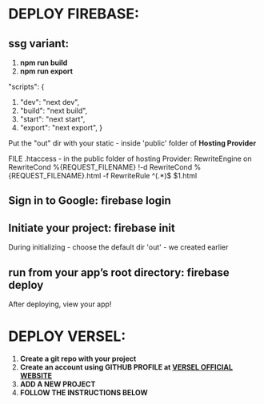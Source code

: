 # DEPLOY FIREBASE:

## ssg variant: <br>

1. **npm run build**
2. **npm run export** 

"scripts": { 
1. "dev": "next dev", 
2. "build": "next build", 
3. "start": "next start", 
4. "export": "next export", 
}

Put the "out" dir with your static  - inside 'public' folder of **Hosting Provider**

FILE .htaccess - in the public folder of hosting Provider:
RewriteEngine on
RewriteCond %{REQUEST_FILENAME} !-d
RewriteCond %{REQUEST_FILENAME}.html -f
RewriteRule ^(.\*)$ $1.html


## Sign in to Google: **firebase login**

## Initiate your project: **firebase init**

During initializing - choose the default dir 'out' - we created earlier

## run from your app’s root directory: **firebase deploy** <br> 

After deploying, view your app! 

# DEPLOY VERSEL: <br> 

1. **Create a git repo with your project** <br> 
2. **Create an account using GITHUB PROFILE at [VERSEL OFFICIAL WEBSITE](https://vercel.com.)** <br> 
3. **ADD A NEW PROJECT** <br> 
4. **FOLLOW THE INSTRUCTIONS BELOW** <br> 